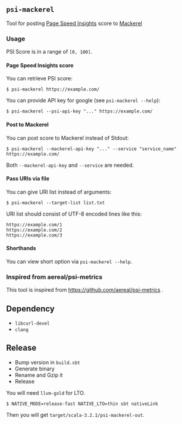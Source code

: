 ## `psi-mackerel`

Tool for posting [Page Speed Insights](https://pagespeed.web.dev/) score to [Mackerel](https://mackerel.io/)

### Usage

PSI Score is in a range of `[0, 100]`.

#### Page Speed Insights score

You can retrieve PSI score:

```shell
$ psi-mackerel https://example.com/
```

You can provide API key for google (see `psi-mackerel --help`):

```shell
$ psi-mackerel --psi-api-key "..." https://example.com/
```

#### Post to Mackerel

You can post score to Mackerel instead of Stdout:

```shell
$ psi-mackerel --mackerel-api-key "..." --service "service_name" https://example.com/
```

Both `--mackerel-api-key` and `--service` are needed.

#### Pass URIs via file

You can give URI list instead of arguments:

```shell
$ psi-mackerel --target-list list.txt
```

URI list should consist of UTF-8 encoded lines like this:

```
https://example.com/1
https://example.com/2
https://example.com/3
```

#### Shorthands

You can view short option via `psi-mackerel --help`.

### Inspired from aereal/psi-metrics

This tool is inspired from https://github.com/aereal/psi-metrics .

## Dependency

- `libcurl-devel`
- `clang`

## Release

- Bump version in `build.sbt`
- Generate binary
- Rename and Gzip it
- Release

You will need `llvm-gold` for LTO.

```
$ NATIVE_MODE=release-fast NATIVE_LTO=thin sbt nativeLink
```

Then you will get `target/scala-3.2.1/psi-mackerel-out`.

